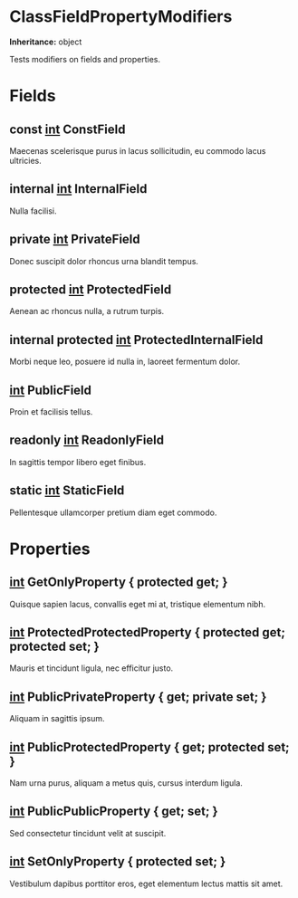 # ClassFieldPropertyModifiers

**Inheritance:** object  
  
Tests modifiers on fields and properties.  
  

# Fields

## const [int](https://docs.microsoft.com/en-us/dotnet/api/system.int32) ConstField

Maecenas scelerisque purus in lacus sollicitudin, eu commodo lacus ultricies.  
  

## internal [int](https://docs.microsoft.com/en-us/dotnet/api/system.int32) InternalField

Nulla facilisi.  
  

## private [int](https://docs.microsoft.com/en-us/dotnet/api/system.int32) PrivateField

Donec suscipit dolor rhoncus urna blandit tempus.  
  

## protected [int](https://docs.microsoft.com/en-us/dotnet/api/system.int32) ProtectedField

Aenean ac rhoncus nulla, a rutrum turpis.  
  

## internal protected [int](https://docs.microsoft.com/en-us/dotnet/api/system.int32) ProtectedInternalField

Morbi neque leo, posuere id nulla in, laoreet fermentum dolor.  
  

## [int](https://docs.microsoft.com/en-us/dotnet/api/system.int32) PublicField

Proin et facilisis tellus.  
  

## readonly [int](https://docs.microsoft.com/en-us/dotnet/api/system.int32) ReadonlyField

In sagittis tempor libero eget finibus.  
  

## static [int](https://docs.microsoft.com/en-us/dotnet/api/system.int32) StaticField

Pellentesque ullamcorper pretium diam eget commodo.  
  

# Properties

## [int](https://docs.microsoft.com/en-us/dotnet/api/system.int32) GetOnlyProperty { protected get; }

Quisque sapien lacus, convallis eget mi at, tristique elementum nibh.  
  

## [int](https://docs.microsoft.com/en-us/dotnet/api/system.int32) ProtectedProtectedProperty { protected get; protected set; }

Mauris et tincidunt ligula, nec efficitur justo.  
  

## [int](https://docs.microsoft.com/en-us/dotnet/api/system.int32) PublicPrivateProperty { get; private set; }

Aliquam in sagittis ipsum.  
  

## [int](https://docs.microsoft.com/en-us/dotnet/api/system.int32) PublicProtectedProperty { get; protected set; }

Nam urna purus, aliquam a metus quis, cursus interdum ligula.  
  

## [int](https://docs.microsoft.com/en-us/dotnet/api/system.int32) PublicPublicProperty { get; set; }

Sed consectetur tincidunt velit at suscipit.  
  

## [int](https://docs.microsoft.com/en-us/dotnet/api/system.int32) SetOnlyProperty { protected set; }

Vestibulum dapibus porttitor eros, eget elementum lectus mattis sit amet.  
  

